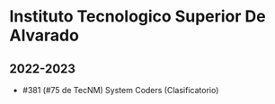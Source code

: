 # Instituto Tecnologico Superior De Alvarado

## 2022-2023

- #381 (#75 de TecNM) System Coders (Clasificatorio)


